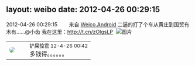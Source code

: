 layout: weibo
date: 2012-04-26 00:29:15
---
<meta name="referrer" content="no-referrer" />

2012-04-26 00:29:15  &nbsp;&nbsp;&nbsp;&nbsp;&nbsp;&nbsp; 来自 <a href="http://app.weibo.com/t/feed/l4RWD" rel="nofollow">Weico.Android</a>
二逼的打了个车从黄庄到国贸有木有……@小齿  我在这里：http://t.cn/zOlgsLP  ​​​
![图片](https://ww1.sinaimg.cn/large/6d2a6003jw1dsccmaqgl8j.jpg)

<table style="width: 100%;">
  <tr>
    <td style="width: 40px;"><img style="border-radius:50%" src="https://tva1.sinaimg.cn/crop.0.0.180.180.50/576f6ef3jw1e8qgp5bmzyj2050050aa8.jpg?KID=imgbed,tva&Expires=1624465137&ssig=PGiY3SXQCI"></td>
    <td colspan="2"><small>铲屎控君 12-4-26 00:42</small><br/>多钱得。。。。。。</td>
  </tr>
</table>
